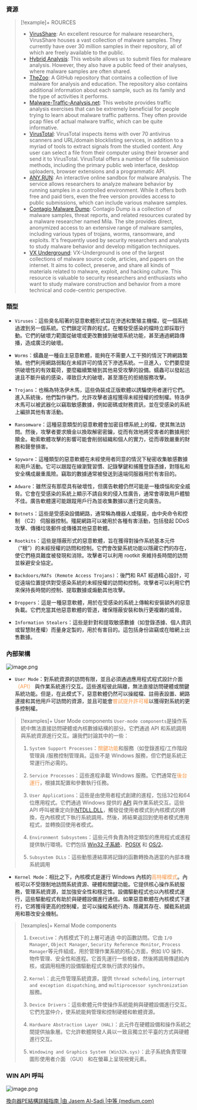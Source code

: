 ### 資源
>[!example]+ ROURCES
>- [VirusShare](https://virusshare.com/): An excellent resource for malware researchers, VirusShare houses a vast collection of malware samples. They currently have over 30 million samples in their repository, all of which are freely available to the public.
>- [Hybrid Analysis](https://www.hybrid-analysis.com/): This website allows us to submit files for malware analysis. However, they also have a public feed of their analyses, where malware samples are often shared.
>- [TheZoo](https://github.com/ytisf/theZoo): A GitHub repository that contains a collection of live malware for analysis and education. The repository also contains additional information about each sample, such as its family and the type of activities it performs.
>- [Malware-Traffic-Analysis.net](https://malware-traffic-analysis.net/): This website provides traffic analysis exercises that can be extremely beneficial for people trying to learn about malware traffic patterns. They often provide pcap files of actual malware traffic, which can be quite informative.
>- [VirusTotal](https://www.virustotal.com/): VirusTotal inspects items with over 70 antivirus scanners and URL/domain blocklisting services, in addition to a myriad of tools to extract signals from the studied content. Any user can select a file from their computer using their browser and send it to VirusTotal. VirusTotal offers a number of file submission methods, including the primary public web interface, desktop uploaders, browser extensions and a programmatic API.
>- [ANY.RUN](https://app.any.run/): An interactive online sandbox for malware analysis. The service allows researchers to analyze malware behavior by running samples in a controlled environment. While it offers both free and paid tiers, even the free version provides access to public submissions, which can include various malware samples.
>- [Contagio Malware Dump](https://contagiodump.blogspot.com/): Contagio Dump is a collection of malware samples, threat reports, and related resources curated by a malware researcher named Mila. The site provides direct, anonymized access to an extensive range of malware samples, including various types of trojans, worms, ransomware, and exploits. It's frequently used by security researchers and analysts to study malware behavior and develop mitigation techniques.
>- [VX Underground](https://www.vx-underground.org/): VX-Underground is one of the largest collections of malware source code, articles, and papers on the internet. It aims to collect, preserve, and share all kinds of materials related to malware, exploit, and hacking culture. This resource is valuable to security researchers and enthusiasts who want to study malware construction and behavior from a more technical and code-centric perspective.


### 類型

- `Viruses`：這些臭名昭著的惡意軟體形式旨在滲透和繁殖主機檔，從一個系統過渡到另一個系統。它們鎖定可靠的程式，在觸發受感染的檔時立即採取行動。它們的破壞力範圍從破壞或更改數據到破壞系統功能，甚至通過網路傳播，造成廣泛的破壞。
    
- `Worms`：蠕蟲是一種自主惡意軟體，能夠在不需要人工干預的情況下跨網路繁殖。他們利用網路弱點在未經許可的情況下滲透系統。一旦進入，它們要麼提供破壞性的有效載荷，要麼繼續繁殖到其他易受攻擊的設備。蠕蟲可以發起迅速且不斷升級的感染，導致巨大的破壞，甚至潛在的拒絕服務攻擊。
    
- `Trojans`：也稱為特洛伊木馬，這些偽裝成正版軟體以誘騙使用者運行它們。進入系統後，他們製作後門，允許攻擊者遠程獲得未經授權的控制權。特洛伊木馬可以被武器化以竊取敏感數據，例如密碼或財務資訊，並在受感染的系統上編排其他有害活動。
    
- `Ransomware`：這種惡意類型的惡意軟體會加密目標系統上的檔，使其無法訪問。然後，攻擊者要求贖金以換取解密密鑰，從而有效地將受害者的數據用於贖金。勒索軟體攻擊的影響可能會削弱組織和個人的實力，從而導致嚴重的財務和聲譽損害。
    
- `Spyware`：這種類型的惡意軟體在未經使用者同意的情況下秘密收集敏感數據和用戶活動。它可以跟蹤在線瀏覽習慣、記錄擊鍵和捕獲登錄憑據，對隱私和安全構成嚴重風險。竊取的數據通常被發送到遠端伺服器用於有害目的。
    
- `Adware`：雖然沒有那麼具有破壞性，但廣告軟體仍然可能是一種煩惱和安全威脅。它會在受感染的系統上顯示不請自來的侵入性廣告，通常會導致用戶體驗不佳。廣告軟體還可能跟蹤用戶行為並收集數據以進行定向廣告。
    
- `Botnets`：這些是受感染設備網路，通常稱為機器人或殭屍，由中央命令和控制 （C2） 伺服器控制。殭屍網路可以被用於各種有害活動，包括發起 DDoS 攻擊、傳播垃圾郵件或傳播其他惡意軟體。
    
- `Rootkits`：這些是隱蔽形式的惡意軟體，旨在獲得對操作系統基本元件（“根”）的未經授權的訪問和控制。它們會改變系統功能以隱藏它們的存在，使它們極具難度被發現和消除。攻擊者可以利用 rootkit 來維持長時間的訪問並躲避安全協定。
    
- `Backdoors/RATs (Remote Access Trojans)`：後門和 RAT 經過精心設計，可從遠端位置提供對受感染系統的未經授權的訪問和控制。攻擊者可以利用它們來保持長時間的控制、提取數據或煽動其他攻擊。
    
- `Droppers`：這是一種惡意軟體，用於在受感染的系統上傳輸和安裝額外的惡意負載。它們充當其他惡意軟體的管道，確保隱蔽安裝和執行更複雜的威脅。
    
- `Information Stealers`：這些是針對和提取敏感數據（如登錄憑據、個人資訊或智慧財產權）而量身定製的，用於有害目的。這包括身份盜竊或在暗網上出售數據。

### 內部架構
![image.png](https://academy.hackthebox.com/storage/modules/227/windows_architecture.png)

- `User Mode`：對系統資源的訪問有限，並且必須通過應用程式程式設計介面 <font color="#f79646">（API）</font> 與作業系統進行交互。這些進程彼此隔離，無法直接訪問硬體或關鍵系統功能。但是，在此模式下，惡意軟體仍然可以操縱檔、註冊表設置、網路連接和其他用戶可訪問的資源，並且可能會<font color="#f79646">嘗試提升許可權</font>以獲得對系統的更多控制權。

>[!examples]+ User Mode components
>`User-mode components`是操作系統中無法直接訪問硬體或內核數據結構的部分。它們通過 API 和系統調用與系統資源進行交互。讓我們討論其中的一些：
>
>1. `System Support Processes`：<font color="#f79646">關鍵功能</font>和服務（如登錄進程/工作階段管理員 /服務控制管理員。這些不是 Windows 服務，但它們是系統正常運行所必需的。
>
>2. `Service Processes`：這些進程承載 Windows 服務。它們通常在<font color="#f79646">後台運行</font>，根據其配置和參數執行任務。
>
>1. `User Applications`：這些是由使用者程式創建的進程，包括32位和64位應用程式。它們通過 Windows 提供的 [API](https://en.wikipedia.org/wiki/Windows_API) 與作業系統交互。這些 API 呼叫被重定向到[NTDLL.DLL](https://en.wikipedia.org/wiki/Microsoft_Windows_library_files#NTDLL.DLL)，觸發從使用者模式到內核模式的轉換，在內核模式下執行系統調用。然後，將結果返回到使用者模式應用程式，並轉換回使用者模式。
>
>3. `Environment Subsystems`：這些元件負責為特定類型的應用程式或進程提供執行環境。它們包括 [Win32 子系統](https://en.wikipedia.org/wiki/Architecture_of_Windows_NT#Win32_environment_subsystem)、[POSIX](https://en.wikipedia.org/wiki/Microsoft_POSIX_subsystem) 和 [OS/2](https://en.wikipedia.org/wiki/OS/2)。
  >  
>1. `Subsystem DLLs`：這些動態連結庫將記錄的函數轉換為適當的內部本機系統調用


- `Kernel Mode`：相比之下，內核模式是運行 Windows 內核的<font color="#f79646">高特權模式</font>。內核可以不受限制地訪問系統資源、硬體和關鍵功能。它提供核心操作系統服務，管理系統資源，並加強安全性和穩定性。設備驅動程式也以內核模式運行，這些驅動程式有助於與硬體設備進行通信。如果惡意軟體在內核模式下運行，它將獲得更高的控制權，並可以操縱系統行為、隱藏其存在、攔截系統調用和篡改安全機制。

>[!examples]+ Kernal Mode components
>1. `Executive`：內核模式下的上層可通過 中的函數訪問。它由 `I/O Manager`, `Object Manager`, `Security Reference Monitor`, `Process Manager`等元件組成，用於管理作業系統的核心方面，例如 I/O 操作、物件管理、安全性和進程。它首先運行一些檢查，然後將調用傳遞給內核，或調用相應的設備驅動程式來執行請求的操作。
>
>1. `Kernel`：此元件管理系統資源，提供 `thread scheduling`, `interrupt and exception dispatching`, and `multiprocessor synchronization`服務。
>  
>1. `Device Drivers`：這些軟體元件使操作系統能夠與硬體設備進行交互。它們充當仲介，使系統能夠管理和控制硬體和軟體資源。
>
>1. `Hardware Abstraction Layer (HAL)`：此元件在硬體設備和操作系統之間提供抽象層。它允許軟體開發人員以一致且獨立於平臺的方式與硬體進行交互。
>
>1. `Windowing and Graphics System (Win32k.sys)`：此子系統負責管理圖形使用者介面 （GUI） 和在螢幕上呈現視覺元素。

### WIN API 呼叫
![image.png](https://academy.hackthebox.com/storage/modules/227/wininternals_syscall.png)

[換向器PE結構詳細指南 |由 Jasem Al-Sadi |中等 (medium.com)](https://medium.com/@jasemalsadi/understanding-pe-file-for-reversers-9aa3b59ab13c)